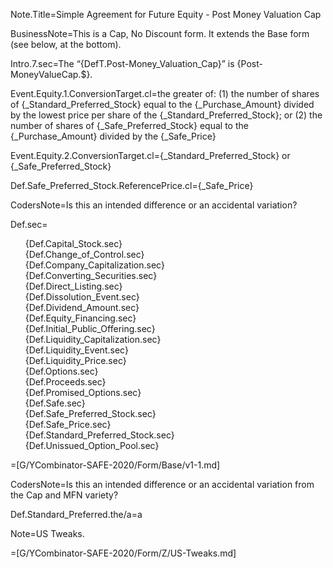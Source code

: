 
Note.Title=Simple Agreement for Future Equity - Post Money Valuation Cap

BusinessNote=This is a Cap, No Discount form. It extends the Base form (see below, at the bottom).

Intro.7.sec=The “{DefT.Post-Money_Valuation_Cap}” is {Post-MoneyValueCap.$}.

Event.Equity.1.ConversionTarget.cl=the greater of: (1) the number of shares of {_Standard_Preferred_Stock} equal to the {_Purchase_Amount} divided by the lowest price per share of the {_Standard_Preferred_Stock}; or (2) the number of shares of {_Safe_Preferred_Stock} equal to the {_Purchase_Amount} divided by the {_Safe_Price}

Event.Equity.2.ConversionTarget.cl={_Standard_Preferred_Stock} or {_Safe_Preferred_Stock}

Def.Safe_Preferred_Stock.ReferencePrice.cl={_Safe_Price}

CodersNote=Is this an intended difference or an accidental variation?


Def.sec=<ul type="none"><li>{Def.Capital_Stock.sec}</li><li>{Def.Change_of_Control.sec}</li><li>{Def.Company_Capitalization.sec}</li><li>{Def.Converting_Securities.sec}</li><li>{Def.Direct_Listing.sec}</li><li>{Def.Dissolution_Event.sec}</li><li>{Def.Dividend_Amount.sec}</li><li>{Def.Equity_Financing.sec}</li><li>{Def.Initial_Public_Offering.sec}</li><li>{Def.Liquidity_Capitalization.sec}</li><li>{Def.Liquidity_Event.sec}</li><li>{Def.Liquidity_Price.sec}</li><li>{Def.Options.sec}</li><li>{Def.Proceeds.sec}</li><li>{Def.Promised_Options.sec}</li><li>{Def.Safe.sec}</li><li>{Def.Safe_Preferred_Stock.sec}</li><li>{Def.Safe_Price.sec}</li><li>{Def.Standard_Preferred_Stock.sec}</li><li>{Def.Unissued_Option_Pool.sec}</li></ul>

=[G/YCombinator-SAFE-2020/Form/Base/v1-1.md]

CodersNote=Is this an intended difference or an accidental variation from the Cap and MFN variety?

Def.Standard_Preferred.the/a=a

Note=US Tweaks.

=[G/YCombinator-SAFE-2020/Form/Z/US-Tweaks.md]
